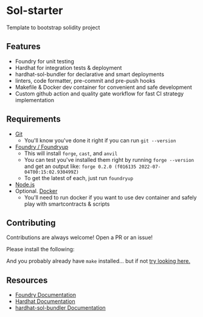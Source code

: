 # Sol-starter

Template to bootstrap solidity project

## Features

- Foundry for unit testing
- Hardhat for integration tests & deployment
- hardhat-sol-bundler for declarative and smart deployments
- linters, code formatter, pre-commit and pre-push hooks
- Makefile & Docker dev container for convenient and safe development
- Custom github action and quality gate workflow for fast CI strategy implementation

## Requirements

- [Git](https://git-scm.com/book/en/v2/Getting-Started-Installing-Git)  
    -   You'll know you've done it right if you can run `git --version`
- [Foundry / Foundryup](https://github.com/gakonst/foundry)
    -   This will install `forge`, `cast`, and `anvil`
    -   You can test you've installed them right by running `forge --version` and get an output like: `forge 0.2.0 (f016135 2022-07-04T00:15:02.930499Z)`
    -   To get the latest of each, just run `foundryup`
- [Node.js](https://nodejs.org/en)
- Optional. [Docker](https://www.docker.com/)
    - You'll need to run docker if you want to use dev container and safely play with smartcontracts & scripts

## Contributing

Contributions are always welcome! Open a PR or an issue!

Please install the following:

And you probably already have `make` installed... but if not [try looking here.](https://askubuntu.com/questions/161104/how-do-i-install-make)

## Resources

- [Foundry Documentation](https://book.getfoundry.sh/)
- [Hardhat Documentation](https://hardhat.org/docs)
- [hardhat-sol-bundler Documentation](https://github.com/dgma/hardhat-sol-bundler)